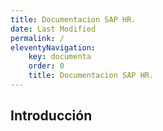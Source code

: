 ```yaml
---
title: Documentacion SAP HR.
date: Last Modified
permalink: /
eleventyNavigation:
    key: documenta
    order: 0
    title: Documentacion SAP HR.
---
```


<!-- @format -->
## **Introducción**